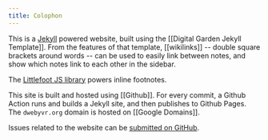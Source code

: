 ```yaml
---
title: Colophon
---
```


This is a [Jekyll](https://jekyllrb.com/) powered website, built using the [[Digital Garden Jekyll Template]]. From the features of that template, [[wikilinks]] -- double square brackets around words -- can be used to easily link between notes, and show which notes link to each other in the sidebar.

The [Littlefoot JS library](https://github.com/goblindegook/littlefoot) powers inline footnotes.

This site is built and hosted using [[Github]]. For every commit, a Github Action runs and builds a Jekyll site, and then publishes to Github Pages. The `dwebyvr.org` domain is hosted on [[Google Domains]].

Issues related to the website can be [submitted on GitHub](https://github.com/DWebYVR/notes/issues).